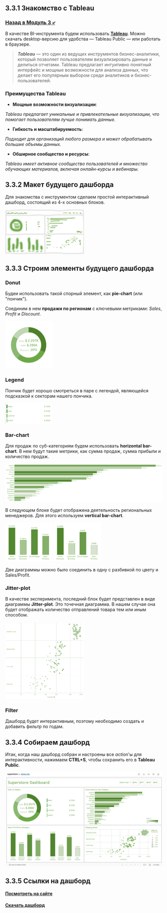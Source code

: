 ## 3.3.1 Знакомство с Tableau

### [Назад в Модуль 3 ⤶](/DE-101/Module3/readme.md)

В качестве BI-инструмента будем использовать **[Tableau](https://www.tableau.com/)**. Можно скачать desktop-версию 
для удобства — Tableau Public — или работать в браузере.

> ***Tableau*** — это один из ведущих инструментов бизнес-аналитики, который позволяет пользователям визуализировать 
> данные и делиться отчетами. Tableau предлагает интуитивно понятный интерфейс и мощные возможности для анализа данных, 
> что делает его популярным выбором среди аналитиков и бизнес-пользователей.

### Преимущества Tableau
- **Мощные возможности визуализации**:

_Tableau предлагает уникальные и привлекательные визуализации, что помогает пользователям лучше понимать данные._

- **Гибкость и масштабируемость**:

_Подходит для организаций любого размера и может обрабатывать большие объемы данных._

- **Обширное сообщество и ресурсы**:

_Tableau имеет активное сообщество пользователей и множество обучающих материалов, включая онлайн-курсы и вебинары._

## 3.3.2 Макет будущего дашборда
Для знакомства с инструментом сделаем простой интерактивный дашборд, состоящий из 4-х основных блоков.

<img src="/DE-101/Module3/img/maket_tp.png" width="50%">

## 3.3.3 Строим элементы будущего дашборда
### Donut
Будеи использовать такой спорный элемент, как **pie-chart** (или "пончик"). 

Соединим в нем **продажи по регионам** с ключевыми метриками: _Sales_, _Profit_ и _Discount_.

<img src="/DE-101/Module3/img/donut_tp.png" width="30%">

### Legend
Пончик будет хорошо смотреться в паре с легендой, являющейся подсказкой к секторам нашего пончика.

<img src="/DE-101/Module3/img/legend_tp.png" width="30%">

### Bar-chart
Для продаж по суб-категориям будем использовать **horizontal bar-chart**. В нем будут такие метрики, как сумма продаж, 
сумма прибыли и количество продаж.

<img src="/DE-101/Module3/img/bar_sub_tp.png">

В следующем блоке будет отображена деятельность региональных менеджеров. Для этого используем **vertical bar-chart**.

<img src="/DE-101/Module3/img/bar_sales_tp.png" width="30%">

<img src="/DE-101/Module3/img/bar_profit_tp.png" width="30%">

Две диаграммы можно было соединить в одну с разбивкой по цвету и Sales/Profit.

### Jitter-plot
В качестве эксперимента, последний блок будет представлен в виде диаграммы **Jitter-plot**. Это точечная диаграмма. 
В нашем случае она будет отображать количество отправлений товара тем или иным способом.

<img src="/DE-101/Module3/img/jitter_tp.png" width="50%">

### Filter
Дашборд будет интерактивным, поэтому необходимо создать и добавить фильтр по годам.

## 3.3.4 Собираем дашборд
Итак, когда наш дашборд собран и настроены все *action*'ы для интерактивности, нажимаем **CTRL+S**, чтобы сохранить
его в **Tableau Public**.

<img src="/DE-101/Module3/img/dashboard_tp.png" width="100%">

## 3.3.5 Ссылки на дашборд
#### [Посмотреть на сайте](https://public.tableau.com/app/profile/adrian.hel7121/viz/superstore_17462750560080/Dashboard)

#### [Скачать дашборд](/DE-101/Module3/data/tableau/superstore.twbx)